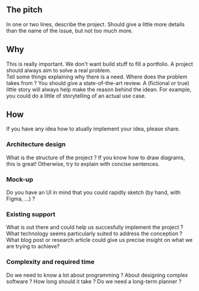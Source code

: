 
## The pitch
In one or two lines, describe the project. Should give a little more details than the name of the issue, but not too much more.

## Why
This is really important. We don't want build stuff to fill a portfolio. A project should always aim to solve a real problem. <br>
Tell some things explaining why there is a need. Where does the problem takes from ? You should give a state-of-the-art review.
A (fictional or true) little story will always help make the reason behind the idean. For example, you could do a little of storytelling of an actual use case.

## How
If you have any idea how to atually implement your idea, please share.

### Architecture design
What is the structure of the project ? If you know how to draw diagrams, this is great! Otherwise, try to explain with  concise sentences.

### Mock-up
Do you have an UI in mind that you could rapidly sketch (by hand, with Figma, ...) ?

### Existing support
What is out there and could help us succesfully implement the project ? What technology seems particularly suited to address the conception ? What blog post or research article could give us precise insight on what we are trying to achieve?

### Complexity and required time
Do we need to know a lot about programming ? About designing complex software ? How long should it take ? Do we need a long-term planner ?







